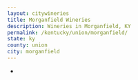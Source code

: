 ```yaml
---
layout: citywineries
title: Morganfield Wineries
description: Wineries in Morganfield, KY
permalink: /kentucky/union/morganfield/
state: ky
county: union
city: morganfield
---
```

-

